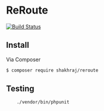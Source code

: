 # ReRoute

[![Build Status](https://img.shields.io/travis/shakhraj/ReRoute/master.svg?style=flat-square)](https://travis-ci.org/shakhraj/ReRoute)

## Install

Via Composer

``` bash
$ composer require shakhraj/reroute
```


## Testing

``` bash
    ./vendor/bin/phpunit
```